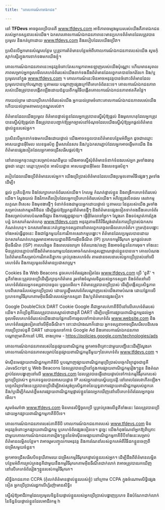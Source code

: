 ```yaml
---
title: "គោលការណ៍​ភាព​ឯកជន"

---
```

នៅ **TFDevs** អាចចូលប្រើបានពី www.tfdevs.com អាទិភាពចម្បងមួយរបស់យើងគឺភាពឯកជនរបស់អ្នកទស្សនារបស់យើង។ ឯកសារគោលការណ៍ឯកជនភាពនេះមានប្រភេទព័ត៌មានដែលត្រូវបានប្រមូល និងកត់ត្រាដោយ www.tfdevs.com និងរបៀបដែលយើងប្រើវា។

ប្រសិនបើអ្នកមានសំណួរបន្ថែម ឬត្រូវការព័ត៌មានបន្ថែមអំពីគោលការណ៍ឯកជនភាពរបស់យើង សូមកុំស្ទាក់ស្ទើរក្នុងការទាក់ទងមកយើងខ្ញុំ។

គោលការណ៍ឯកជនភាពនេះអនុវត្តចំពោះតែសកម្មភាពអនឡាញរបស់យើងប៉ុណ្ណោះ ហើយមានសុពលភាពសម្រាប់អ្នកចូលមើលគេហទំព័ររបស់យើងទាក់ទងនឹងព័ត៌មានដែលពួកគេបានចែករំលែក និង/ឬប្រមូលនៅក្នុង www.tfdevs.com ។ គោលការណ៍នេះមិនអាចអនុវត្តបានចំពោះព័ត៌មានដែលប្រមូលបានក្រៅបណ្តាញ ឬតាមរយៈបណ្តាញផ្សេងក្រៅពីគេហទំព័រនេះទេ។ គោលការណ៍ឯកជនភាពរបស់យើងត្រូវបានបង្កើតឡើងដោយជំនួយពីកម្មវិធីបង្កើតគោលការណ៍ឯកជនភាពឥតគិតថ្លៃ។

ការយល់ព្រម
ដោយប្រើគេហទំព័ររបស់យើង អ្នកយល់ព្រមចំពោះគោលការណ៍ឯកជនភាពរបស់យើង ហើយយល់ព្រមតាមលក្ខខណ្ឌរបស់វា។

ព័ត៌មានដែលយើងប្រមូល
ព័ត៌មានផ្ទាល់ខ្លួនដែលអ្នកត្រូវបានស្នើសុំឱ្យផ្តល់ និងមូលហេតុដែលអ្នកត្រូវបានស្នើសុំឱ្យផ្តល់វា នឹងត្រូវបានបញ្ជាក់ឱ្យអ្នកច្បាស់នៅចំណុចដែលយើងស្នើសុំឱ្យអ្នកផ្តល់ព័ត៌មានផ្ទាល់ខ្លួនរបស់អ្នក។

ប្រសិនបើអ្នកទាក់ទងមកយើងដោយផ្ទាល់ យើងអាចទទួលបានព័ត៌មានបន្ថែមអំពីអ្នក ដូចជាឈ្មោះ អាសយដ្ឋានអ៊ីមែល លេខទូរស័ព្ទ ខ្លឹមសារនៃសារ និង/ឬឯកសារភ្ជាប់ដែលអ្នកអាចផ្ញើមកយើង និងព័ត៌មានផ្សេងទៀតដែលអ្នកអាចជ្រើសរើសផ្តល់ឱ្យ។

នៅពេលអ្នកចុះឈ្មោះសម្រាប់គណនីមួយ យើងអាចស្នើសុំព័ត៌មានទំនាក់ទំនងរបស់អ្នក រួមទាំងធាតុដូចជា ឈ្មោះ ឈ្មោះក្រុមហ៊ុន អាស័យដ្ឋាន អាសយដ្ឋានអ៊ីមែល និងលេខទូរស័ព្ទ។

របៀបដែលយើងប្រើព័ត៌មានរបស់អ្នក។
យើងប្រើប្រាស់ព័ត៌មានដែលយើងប្រមូលតាមវិធីផ្សេងៗ រួមទាំងដើម្បី៖

ផ្តល់ ប្រតិបត្តិការ និងថែរក្សាគេហទំព័ររបស់យើង។
កែលម្អ កំណត់ផ្ទាល់ខ្លួន និងពង្រីកគេហទំព័ររបស់យើង។
ស្វែងយល់ និងវិភាគពីរបៀបដែលអ្នកប្រើគេហទំព័ររបស់យើង។
អភិវឌ្ឍផលិតផល សេវាកម្ម លក្ខណៈពិសេស និងមុខងារថ្មីៗ
ទំនាក់ទំនងជាមួយអ្នកដោយផ្ទាល់ ឬតាមរយៈដៃគូរបស់យើង រួមទាំងសម្រាប់សេវាកម្មអតិថិជន ដើម្បីផ្តល់ឱ្យអ្នកនូវព័ត៌មានថ្មីៗ និងព័ត៌មានផ្សេងទៀតទាក់ទងនឹងគេហទំព័រ និងសម្រាប់គោលបំណងទីផ្សារ និងការផ្សព្វផ្សាយ។
ផ្ញើអ៊ីមែលទៅអ្នក។
ស្វែងរក និងទប់ស្កាត់ការក្លែងបន្លំ
ឯកសារកំណត់ហេតុ
www.tfdevs.com អនុវត្តតាមនីតិវិធីស្តង់ដារនៃការប្រើប្រាស់ឯកសារកំណត់ហេតុ។ ឯកសារទាំងនេះកត់ត្រាអ្នកទស្សនានៅពេលពួកគេចូលមើលគេហទំព័រ។ ក្រុមហ៊ុនបង្ហោះទាំងអស់ធ្វើដូចនេះ និងជាផ្នែកមួយនៃការវិភាគសេវាកម្មបង្ហោះ។ ព័ត៌មានដែលប្រមូលបានដោយឯកសារកំណត់ហេតុរួមមានអាសយដ្ឋានពិធីការអ៊ីនធឺណិត (IP) ប្រភេទកម្មវិធីរុករក អ្នកផ្តល់សេវាអ៊ីនធឺណិត (ISP) កាលបរិច្ឆេទ និងពេលវេលាត្រា ទំព័រយោង/ចេញ និងអាចចំនួននៃការចុច។ ទាំងនេះមិនត្រូវបានភ្ជាប់ទៅនឹងព័ត៌មានណាមួយដែលអាចកំណត់អត្តសញ្ញាណផ្ទាល់ខ្លួនបានទេ។ គោលបំណងនៃព័ត៌មានគឺសម្រាប់ការវិភាគនិន្នាការ គ្រប់គ្រងគេហទំព័រ តាមដានចលនារបស់អ្នកប្រើប្រាស់នៅលើគេហទំព័រ និងការប្រមូលព័ត៌មានប្រជាសាស្ត្រ។

Cookies និង Web Beacons
ដូចគេហទំព័រផ្សេងទៀតដែរ www.tfdevs.com ប្រើ 'ខូគី' ។ ខូគីទាំងនេះត្រូវបានប្រើដើម្បីរក្សាទុកព័ត៌មាន រួមទាំងចំណូលចិត្តរបស់អ្នកទស្សនា និងទំព័រនៅលើគេហទំព័រដែលអ្នកទស្សនាបានចូល ឬចូលមើល។ ព័ត៌មានត្រូវបានប្រើប្រាស់ ដើម្បីបង្កើនប្រសិទ្ធភាពបទពិសោធន៍របស់អ្នកប្រើប្រាស់ ដោយប្ដូរខ្លឹមសារទំព័របណ្ដាញរបស់យើងតាមបំណង ដោយផ្អែកលើប្រភេទកម្មវិធីរុករកតាមអ៊ីនធឺណិតរបស់អ្នកទស្សនា និង/ឬព័ត៌មានផ្សេងទៀត។

Google DoubleClick DART Cookie
Google គឺជាអ្នកលក់ភាគីទីបីនៅលើគេហទំព័ររបស់យើង។ វាក៏ប្រើខូគីដែលត្រូវបានគេស្គាល់ថាជាខូគី DART ដើម្បីបម្រើការផ្សាយពាណិជ្ជកម្មដល់អ្នកចូលមើលគេហទំព័ររបស់យើងដោយផ្អែកលើការចូលទៅកាន់គេហទំព័រ www.website.com និងគេហទំព័រផ្សេងទៀតនៅលើអ៊ីនធឺណិត។ ទោះជាយ៉ាងណាក៏ដោយ អ្នកទស្សនាអាចជ្រើសរើសបដិសេធការប្រើប្រាស់ខូគី DART ដោយចូលទៅកាន់ Google Ad និងគោលការណ៍ឯកជនភាពបណ្តាញមាតិកានៅ URL ខាងក្រោម - https://policies.google.com/technologies/ads

គោលការណ៍ឯកជនភាពរបស់ដៃគូផ្សាយពាណិជ្ជកម្ម
អ្នកអាចពិគ្រោះជាមួយបញ្ជីនេះដើម្បីស្វែងរកគោលការណ៍ឯកជនភាពសម្រាប់ដៃគូផ្សាយពាណិជ្ជកម្មនីមួយៗនៃគេហទំព័រ www.tfdevs.com ។

ម៉ាស៊ីនមេផ្សាយពាណិជ្ជកម្មភាគីទីបី ឬបណ្តាញផ្សាយពាណិជ្ជកម្មប្រើប្រាស់បច្ចេកវិទ្យាដូចជាខូគី JavaScript ឬ Web Beacons ដែលត្រូវបានប្រើនៅក្នុងការផ្សាយពាណិជ្ជកម្មរៀងៗខ្លួន និងតំណភ្ជាប់ដែលបង្ហាញនៅលើ www.tfdevs.com ដែលត្រូវបានផ្ញើដោយផ្ទាល់ទៅកាន់កម្មវិធីរុករករបស់អ្នកប្រើប្រាស់។ ពួកគេទទួលបានអាសយដ្ឋាន IP របស់អ្នកដោយស្វ័យប្រវត្តិ នៅពេលដែលវាកើតឡើង។ បច្ចេកវិទ្យាទាំងនេះត្រូវបានប្រើដើម្បីវាស់ស្ទង់ប្រសិទ្ធភាពនៃយុទ្ធនាការផ្សាយពាណិជ្ជកម្មរបស់ពួកគេ និង/ឬដើម្បីកំណត់ខ្លឹមសារផ្សាយពាណិជ្ជកម្មផ្ទាល់ខ្លួនដែលអ្នកឃើញនៅលើគេហទំព័រដែលអ្នកចូលមើល។

សូមចំណាំថា www.tfdevs.com មិនមានសិទ្ធិចូលប្រើ ឬគ្រប់គ្រងលើខូគីទាំងនេះ ដែលត្រូវបានប្រើដោយអ្នកផ្សាយពាណិជ្ជកម្មភាគីទីបីទេ។

គោលការណ៍ឯកជនភាពរបស់ភាគីទីបី
គោលការណ៍ឯកជនភាពរបស់ www.tfdevs.com មិនអនុវត្តចំពោះអ្នកផ្សាយពាណិជ្ជកម្ម ឬគេហទំព័រផ្សេងទៀតទេ។ ដូច្នេះ យើង​កំពុង​ណែនាំ​អ្នក​ឱ្យ​ពិគ្រោះ​ជាមួយ​គោលការណ៍​ឯកជនភាព​រៀងៗ​ខ្លួន​នៃ​ម៉ាស៊ីនមេ​ផ្សាយពាណិជ្ជកម្ម​ភាគី​ទីបី​ទាំងនេះ​សម្រាប់​ព័ត៌មាន​លម្អិត​បន្ថែម។ វាអាចរួមបញ្ចូលការអនុវត្ត និងការណែនាំរបស់ពួកគេអំពីវិធីដកខ្លួនចេញពីជម្រើសមួយចំនួន។

អ្នកអាចជ្រើសរើសបិទខូឃីតាមរយៈជម្រើសកម្មវិធីរុករកផ្ទាល់ខ្លួនរបស់អ្នក។ ដើម្បីដឹងពីព័ត៌មានលម្អិតបន្ថែមអំពីការគ្រប់គ្រងខូគីជាមួយនឹងកម្មវិធីរុករកតាមអ៊ីនធឺណិតជាក់លាក់ វាអាចត្រូវបានរកឃើញនៅលើគេហទំព័ររៀងៗខ្លួនរបស់កម្មវិធីរុករក។

សិទ្ធិឯកជនភាព CCPA (កុំលក់ព័ត៌មានផ្ទាល់ខ្លួនរបស់ខ្ញុំ)
នៅក្រោម CCPA ក្នុងចំណោមសិទ្ធិផ្សេងទៀត អ្នកប្រើប្រាស់រដ្ឋកាលីហ្វ័រញ៉ាមានសិទ្ធិ៖

ស្នើសុំឱ្យអាជីវកម្មដែលប្រមូលទិន្នន័យផ្ទាល់ខ្លួនរបស់អ្នកប្រើប្រាស់បង្ហាញប្រភេទ និងបំណែកជាក់លាក់នៃទិន្នន័យផ្ទាល់ខ្លួនដែលអាជីវកម្ម h
